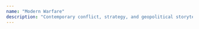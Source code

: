 ```yaml
---
name: "Modern Warfare"
description: "Contemporary conflict, strategy, and geopolitical storytelling"
---
```

